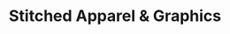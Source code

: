 ---
title: "Stitched Apparel & Graphics"
url: /two-harbors/stitched-apparel-and-graphics/
shop: clothes
---